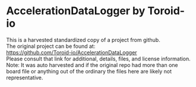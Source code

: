 
# AccelerationDataLogger by Toroid-io  
This is a harvested standardized copy of a project from github.  
The original project can be found at:  
https://github.com/Toroid-io/AccelerationDataLogger  
Please consult that link for additional, details, files, and license information.  
Note: It was auto harvested and if the original repo had more than one board file or anything out of the ordinary the files here are likely not representative.  
    